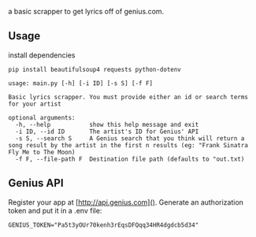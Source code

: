 a basic scrapper to get lyrics off of genius.com.

## Usage
install dependencies
```
pip install beautifulsoup4 requests python-dotenv
```
```
usage: main.py [-h] [-i ID] [-s S] [-f F]

Basic lyrics scrapper. You must provide either an id or search terms for your artist

optional arguments:
  -h, --help           show this help message and exit
  -i ID, --id ID       The artist's ID for Genius' API
  -s S, --search S     A Genius search that you think will return a song result by the artist in the first n results (eg: "Frank Sinatra Fly Me to The Moon)
  -f F, --file-path F  Destination file path (defaults to "out.txt)
```
## Genius API
Register your app at [http://api.genius.com]().
Generate an authorization token and put it in a .env file:
```
GENIUS_TOKEN="Pa5t3yOUr70kenh3rEqsDFQqq34HR4dgdcb5d34"
```
